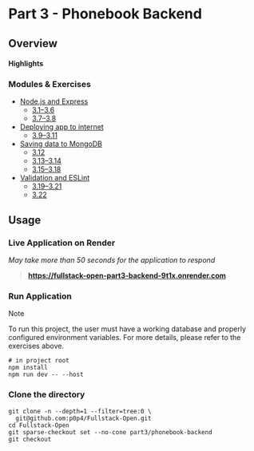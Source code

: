# Part 3 - Phonebook Backend

## Overview

#### Highlights

### Modules & Exercises

- [Node.js and Express](https://fullstackopen.com/en/part3/node_js_and_express)
  - [3.1–3.6](https://fullstackopen.com/en/part3/node_js_and_express#exercises-3-1-3-6)
  - [3.7–3.8](https://fullstackopen.com/en/part3/node_js_and_express#exercises-3-7-3-8)
- [Deploying app to internet](https://fullstackopen.com/en/part3/deploying_app_to_internet)
  - [3.9–3.11](https://fullstackopen.com/en/part3/deploying_app_to_internet#exercises-3-9-3-11)
- [Saving data to MongoDB](https://fullstackopen.com/en/part3/saving_data_to_mongo_db)
  - [3.12](https://fullstackopen.com/en/part3/saving_data_to_mongo_db#exercise-3-12)
  - [3.13–3.14](https://fullstackopen.com/en/part3/saving_data_to_mongo_db#exercises-3-13-3-14)
  - [3.15–3.18](https://fullstackopen.com/en/part3/saving_data_to_mongo_db#exercises-3-15-3-18)
- [Validation and ESLint](https://fullstackopen.com/en/part3/validation_and_es_lint)
  - [3.19–3.21](https://fullstackopen.com/en/part3/validation_and_es_lint#exercises-3-19-3-21)
  - [3.22](https://fullstackopen.com/en/part3/validation_and_es_lint#exercise-3-22)

## Usage

### Live Application on Render

_May take more than 50 seconds for the application to respond_

> **https://fullstack-open-part3-backend-9t1x.onrender.com**

### Run Application

> [!NOTE]
> To run this project, the user must have a working database and properly configured environment variables. For more details, please refer to the exercises above.

```shell
# in project root
npm install
npm run dev -- --host
```

### Clone the directory

```shell
git clone -n --depth=1 --filter=tree:0 \
  git@github.com:p0p4/Fullstack-Open.git
cd Fullstack-Open
git sparse-checkout set --no-cone part3/phonebook-backend
git checkout
```
